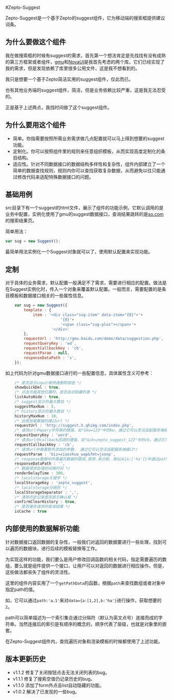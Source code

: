 #Zepto-Suggest

Zepto-Suggest是一个基于Zepto的suggest组件，它为移动端的搜索框提供建议词条。

## 为什么要做这个组件

我在做搜索框的时候有suggest的需求，首先第一个想法肯定是先找找有没有成熟的第三方框架或者组件，[gmu](http://gmu.baidu.com/)和[NovaUI](http://75team.github.io/novaUI/)是我首先考虑的两个库。它们已经实现了我的需求，但是发现依赖了库里很多公用文件，这是我不想看到的。

我只是想要一个基于Zepto简洁实用的suggest组件，仅此而已。

也有其他业务端的suggest组件，简洁，但是业务依赖比较严重，这是我无法忍受的。

正是基于上述两点，我找时间做了这个suggest组件。

## 为什么要用这个组件

* 简单。你指需要按照所需业务需求做几点配置就可以马上得到想要的suggest功能。
* 定制化。你可以按照组件里的规则来任意组织模板，从而实现高度定制化的条目结构。
* 适应性。针对不同数据接口的数据结构多样性和复杂性，组件内部建立了一个简单的数据查找规则，规则内你可以查找获取复杂数据，从而避免以往只能通过修改代码来适配特殊数据接口的问题。

## 基础用例

src目录下有一个suggest的html文件，展示了组件的功能示例，它默认调用的是业务中配置，实例化使用了gmu的suggest数据接口，查询结果跳转的是[so.com](http://www.so.com/)的搜索结果页。

简单用法：

```javascript
var sug = new Suggest();
```

最简单用法实例化一个Suggest对象就可以了，使用默认配置来实现功能。

## 定制

对于具体的业务需求，默认配置一般满足不了需求，需要进行相应的配置。做法是在Suggest实例化时，传入一个对象来覆盖默认配置。一般而言，需要配置的是条目模板和数据接口相关的一些属性信息。

```javascript
	var sug = new Suggest({
		template : {
			item : '<div class="sug-item" data-item="{0}">'+
						'{0}'+
						'<span class="sug-plus"></span>'+
					'</div>'
		},
		requestUrl : 'http://gmu.baidu.com/demo/data/suggestion.php',
		requestQueryKey : 'wd',
		requestCallbackKey : 'cb',
		requestParam : null,
		responseDataPath : 's',
	});
```

如上代码为针对gmu数据接口进行的一些配置信息，具体属性含义可参考：

```javascript
	/* 是否显示input框快速删除按钮 */
	showQuickDel : true,
	/* 点击页面其他位置时，是否自动隐藏列表 */
	listAutoHide : true,
	/* suggest显示的最大数目 */
	suggestMaxNum : 5,
	/* history显示的最大数目 */
	historyMaxNum : 10,
	/* 远程加载数据的接口url */
	requestUrl : 'http://suggest.h.qhimg.com/index.php',
	/* 请求url中query字符串的键值，如"&kw=123"中的kw，通过它可以灵活适配服务端接口*/
	requestQueryKey : 'word',
	/* 请求url中callback回调的键值，如"&cb=zepto_suggest_123"中的cb，通过它可以灵活适配服务端接口*/
	requestCallbackKey : 'cb',
	/* 请求url中需要额外添加的参数， 通过它可以灵活适配服务端接口*/
	requestParam : 'biz=xiaoshuo_wap&fmt=jsonp',
	/* response数据中所需遍历数据的路径,使用.来分割，类似从{a:['ha']}中通过path:'a.1'来获取ha */
	responseDataPath : '',
	/* 数据请求处理的间隔时间 */
	renderDelayTime : 300,
	/* localstorage关键字 */
	localStorageKey : 'zepto_suggest',
	/* localstorage分隔符 */
	localStorageSeparator : ',',
	/* 清除历史记录是否提示确认框 */
	confirmClearHistory : true,
	/* 是否缓存请求的查询结果 */
	isCache : true
```

## 内部使用的数据解析功能

针对数据接口返回数据的复杂性，一般我们对返回的数据要进行一些处理，找到可以遍历的数据块，进行后续的模板替换等工作。

为实现这样的功能，我们要么是用户修改回调函数的相关代码，指定需要遍历的数组，要么就是组件提供一个接口，让用户可以对返回的数据进行相应操作。但是，这些做法都丧失了组件的灵活性。

这里的组件内容实用了一个`getPathData`的函数，根据`path`来查找数组或者对象中指定path的值。

如，它可以通过`path:'a.1'`来对`data={a:[1,2],b:'ha'}`进行操作，获取想要的`2`。

path可以简单描述为一个索引集合通过分隔符（默认为英文点号）连接而成的字符串。当然连接后的索引是有顺序的概念的，顺序代表了层级，也就是对象里的嵌套。

在Zepto-Suggest组件内，查找遍历对象和渲染模板的时候都使用了上述功能。

## 版本更新历史

* v1.1.2 修复了关闭按钮点击无法关闭列表的bug。
* v1.1.1 修复了搜索空值仍记录历史的bug。
* v1.1.0 添加了form外点击list自动隐藏的功能。
* v1.0.2 解决了已发现的一些bug。
